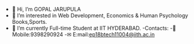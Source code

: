 - 👋 Hi, I’m GOPAL JARUPULA
- 👀 I’m interested in Web Development, Economics & Human Psychology Books,Sports.
- 🌱 I’m currently Full-time Student at IIT HYDERABAD.
-Contacts:
-📱 Mobile:9398290924
-✉ E:mail:ep18btech11004@iith.ac.in

<!---
GOPAL123456G/GOPAL123456G is a ✨ special ✨ repository because its `README.md` (this file) appears on your GitHub profile.
You can click the Preview link to take a look at your changes.
--->
